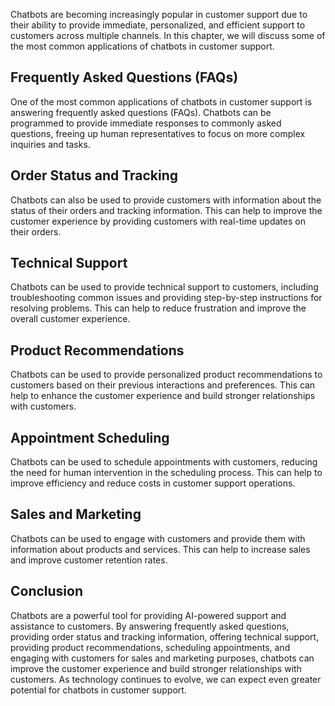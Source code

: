 
Chatbots are becoming increasingly popular in customer support due to their ability to provide immediate, personalized, and efficient support to customers across multiple channels. In this chapter, we will discuss some of the most common applications of chatbots in customer support.

Frequently Asked Questions (FAQs)
---------------------------------

One of the most common applications of chatbots in customer support is answering frequently asked questions (FAQs). Chatbots can be programmed to provide immediate responses to commonly asked questions, freeing up human representatives to focus on more complex inquiries and tasks.

Order Status and Tracking
-------------------------

Chatbots can also be used to provide customers with information about the status of their orders and tracking information. This can help to improve the customer experience by providing customers with real-time updates on their orders.

Technical Support
-----------------

Chatbots can be used to provide technical support to customers, including troubleshooting common issues and providing step-by-step instructions for resolving problems. This can help to reduce frustration and improve the overall customer experience.

Product Recommendations
-----------------------

Chatbots can be used to provide personalized product recommendations to customers based on their previous interactions and preferences. This can help to enhance the customer experience and build stronger relationships with customers.

Appointment Scheduling
----------------------

Chatbots can be used to schedule appointments with customers, reducing the need for human intervention in the scheduling process. This can help to improve efficiency and reduce costs in customer support operations.

Sales and Marketing
-------------------

Chatbots can be used to engage with customers and provide them with information about products and services. This can help to increase sales and improve customer retention rates.

Conclusion
----------

Chatbots are a powerful tool for providing AI-powered support and assistance to customers. By answering frequently asked questions, providing order status and tracking information, offering technical support, providing product recommendations, scheduling appointments, and engaging with customers for sales and marketing purposes, chatbots can improve the customer experience and build stronger relationships with customers. As technology continues to evolve, we can expect even greater potential for chatbots in customer support.

